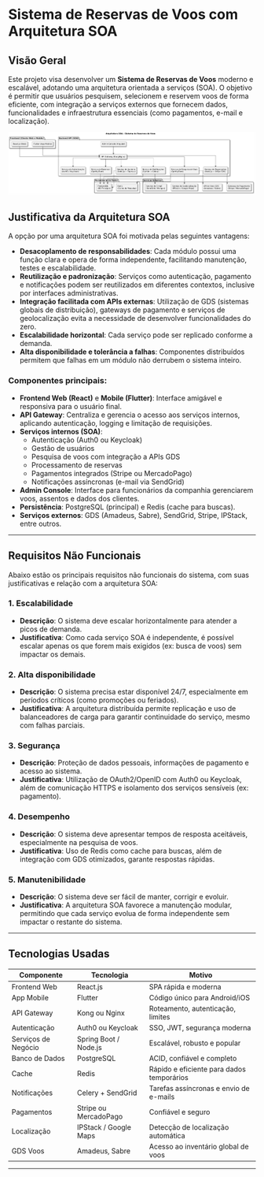 # Sistema de Reservas de Voos com Arquitetura SOA

## Visão Geral

Este projeto visa desenvolver um **Sistema de Reservas de Voos** moderno e escalável, adotando uma arquitetura orientada a serviços (SOA). O objetivo é permitir que usuários pesquisem, selecionem e reservem voos de forma eficiente, com integração a serviços externos que fornecem dados, funcionalidades e infraestrutura essenciais (como pagamentos, e-mail e localização).

![Diagrama da Arquitetura SOA](./soaUml.png)

## Justificativa da Arquitetura SOA

A opção por uma arquitetura SOA foi motivada pelas seguintes vantagens:

- **Desacoplamento de responsabilidades**: Cada módulo possui uma função clara e opera de forma independente, facilitando manutenção, testes e escalabilidade.
- **Reutilização e padronização**: Serviços como autenticação, pagamento e notificações podem ser reutilizados em diferentes contextos, inclusive por interfaces administrativas.
- **Integração facilitada com APIs externas**: Utilização de GDS (sistemas globais de distribuição), gateways de pagamento e serviços de geolocalização evita a necessidade de desenvolver funcionalidades do zero.
- **Escalabilidade horizontal**: Cada serviço pode ser replicado conforme a demanda.
- **Alta disponibilidade e tolerância a falhas**: Componentes distribuídos permitem que falhas em um módulo não derrubem o sistema inteiro.

### Componentes principais:

- **Frontend Web (React)** e **Mobile (Flutter)**: Interface amigável e responsiva para o usuário final.
- **API Gateway**: Centraliza e gerencia o acesso aos serviços internos, aplicando autenticação, logging e limitação de requisições.
- **Serviços internos (SOA)**:
  - Autenticação (Auth0 ou Keycloak)
  - Gestão de usuários
  - Pesquisa de voos com integração a APIs GDS
  - Processamento de reservas
  - Pagamentos integrados (Stripe ou MercadoPago)
  - Notificações assíncronas (e-mail via SendGrid)
- **Admin Console**: Interface para funcionários da companhia gerenciarem voos, assentos e dados dos clientes.
- **Persistência**: PostgreSQL (principal) e Redis (cache para buscas).
- **Serviços externos**: GDS (Amadeus, Sabre), SendGrid, Stripe, IPStack, entre outros.

---

## Requisitos Não Funcionais

Abaixo estão os principais requisitos não funcionais do sistema, com suas justificativas e relação com a arquitetura SOA:

### 1. **Escalabilidade**

- **Descrição**: O sistema deve escalar horizontalmente para atender a picos de demanda.
- **Justificativa**: Como cada serviço SOA é independente, é possível escalar apenas os que forem mais exigidos (ex: busca de voos) sem impactar os demais.

### 2. **Alta disponibilidade**

- **Descrição**: O sistema precisa estar disponível 24/7, especialmente em períodos críticos (como promoções ou feriados).
- **Justificativa**: A arquitetura distribuída permite replicação e uso de balanceadores de carga para garantir continuidade do serviço, mesmo com falhas parciais.

### 3. **Segurança**

- **Descrição**: Proteção de dados pessoais, informações de pagamento e acesso ao sistema.
- **Justificativa**: Utilização de OAuth2/OpenID com Auth0 ou Keycloak, além de comunicação HTTPS e isolamento dos serviços sensíveis (ex: pagamento).

### 4. **Desempenho**

- **Descrição**: O sistema deve apresentar tempos de resposta aceitáveis, especialmente na pesquisa de voos.
- **Justificativa**: Uso de Redis como cache para buscas, além de integração com GDS otimizados, garante respostas rápidas.

### 5. **Manutenibilidade**

- **Descrição**: O sistema deve ser fácil de manter, corrigir e evoluir.
- **Justificativa**: A arquitetura SOA favorece a manutenção modular, permitindo que cada serviço evolua de forma independente sem impactar o restante do sistema.

---

## Tecnologias Usadas

| Componente                 | Tecnologia                            | Motivo |
|---------------------------|----------------------------------------|--------|
| Frontend Web              | React.js                               | SPA rápida e moderna |
| App Mobile                | Flutter                                | Código único para Android/iOS |
| API Gateway               | Kong ou Nginx                          | Roteamento, autenticação, limites |
| Autenticação              | Auth0 ou Keycloak                      | SSO, JWT, segurança moderna |
| Serviços de Negócio       | Spring Boot / Node.js                  | Escalável, robusto e popular |
| Banco de Dados            | PostgreSQL                             | ACID, confiável e completo |
| Cache                     | Redis                                  | Rápido e eficiente para dados temporários |
| Notificações              | Celery + SendGrid                      | Tarefas assíncronas e envio de e-mails |
| Pagamentos                | Stripe ou MercadoPago                  | Confiável e seguro |
| Localização               | IPStack / Google Maps                  | Detecção de localização automática |
| GDS Voos                  | Amadeus, Sabre                         | Acesso ao inventário global de voos |

---

